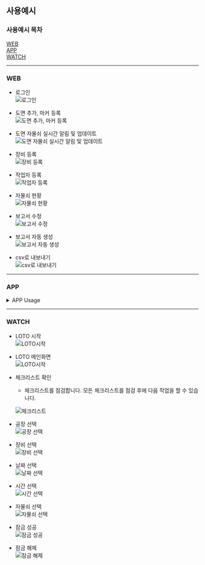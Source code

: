 ## 사용예시

### 사용예시 목차

[WEB](#web)<br>
[APP](#app)<br>
[WATCH](#watch)<br>

---

### WEB

- 로그인<br>
  ![로그인](../docs/images/WEB/로그인.gif)

- 도면 추가, 마커 등록<br>
  ![도면 추가, 마커 등록](../docs/images/WEB/도면추가,%20마커등록.gif)

- 도면 자물쇠 실시간 알림 및 업데이트<br>
  ![도면 자물쇠 실시간 알림 및 업데이트](../docs/images/WEB/도면자물쇠%20실시간%20알림%20및%20업데이트.gif)

- 장비 등록<br>
  ![장비 등록](../docs/images/WEB/장비%20등록.gif)

- 작업자 등록<br>
  ![작업자 등록](../docs/images/WEB/작업자%20등록.gif)

- 자물쇠 현황<br>
  ![자물쇠 현황](../docs/images/WEB/자물쇠%20현황%20보기.gif)

- 보고서 수정<br>
  ![보고서 수정](../docs/images/WEB/보고서%20수정.gif)

- 보고서 자동 생성<br>
  ![보고서 자동 생성](../docs/images/WEB/보고서%20자동%20생성.gif)

- csv로 내보내기<br>
  ![csv로 내보내기](../docs/images/WEB/csv로%20내보내기.gif)

---

### APP

<details>
<summary>APP Usage</summary>
<div markdown="1">

- 안전뉴스<br>
  ![안전뉴스](../docs/images/APP/안전%20뉴스.gif)

- 프로필, 내 작업내역 확인<br>
  ![프로필, 내 작업내역 확인 1](<../docs/images/APP/Profile%20(1).jpg>)
  ![프로필, 내 작업내역 확인 2](<../docs/images/APP/Profile%20(2).jpg>)
  ![프로필, 내 작업내역 확인 3](../docs/images/APP/본인%20작업내역%20확인.gif)

- 타인 작업내역 확인<br>
  ![타인 작업내역 확인](../docs/images/APP/타인%20작업내역%20확인.gif)

- 작업 등록, 잠금<br>
  ![작업 등록, 잠금](../docs/images/APP/작업%20등록.gif)
  ![작업 등록, 잠금 1](<../docs/images/APP/APP%20(1).jpg>)
  ![작업 등록, 잠금 2](<../docs/images/APP/APP%20(2).jpg>)
  ![작업 등록, 잠금 3](<../docs/images/APP/APP%20(3).jpg>)
  ![작업 등록, 잠금 4](<../docs/images/APP/APP%20(4).jpg>)
  ![작업 등록, 잠금 5](<../docs/images/APP/APP%20(5).jpg>)

- 잠금 해제<br>
  ![잠금 해제 1](../docs/images/APP/LOTO잠금%20-%20열림%20완료.png)
  ![잠금 해제 2](../docs/images/APP/LOTO잠금%20-%20잠금%20완료.png)

- LOTO 절차<br>
  ![LOTO 절차](../docs/images/APP/LOTO%20절차.jpg)

</div>
</details>

---

### WATCH

- LOTO 시작<br>
    ![LOTO시작](../docs/images/WATCH/WATCH%20PIn%20로그인.gif)

- LOTO 메인화면<br>
    ![LOTO시작](../docs/images/WATCH/WATCH%20메인화면.gif)

- 체크리스트 확인<br>
    - 체크리스트를 점검합니다. 모든 체크리스트를 점검 후에 다음 작업을 할 수 있습니다.<br>

    ![체크리스트](../docs/images/WATCH/WATCH%20체크리스트.gif)

- 공장 선택<br>
    ![공장 선택](../docs/images/WATCH/WATCH%20공장선택.gif)

- 장비 선택<br>
    ![장비 선택](../docs/images/WATCH/WATCH%20장비선택.gif)

- 날짜 선택<br>
    ![날짜 선택](../docs/images/WATCH/WATCH%20날짜선택.gif)

- 시간 선택<br>
    ![시간 선택](../docs/images/WATCH/WATCH%20시간선택.gif)

- 자물쇠 선택<br>
  ![자물쇠 선택](../docs/images/WATCH/WATCH%20자물쇠%20선택.png)

- 잠금 성공<br>
  ![잠금 성공](../docs/images/WATCH/WATCH%20잠금.png)

- 잠금 해제<br>
  ![잠금 해제](../docs/images/WATCH/WATCH%20잠금해제.png)
